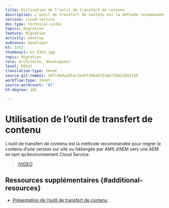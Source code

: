 ```yaml
---
title: Utilisation de l’outil de transfert de contenu
description: L’outil de transfert de contenu est la méthode recommandée pour migrer le contenu d’une version sur site ou hébergée par AMS d’AEM vers une AEM en tant qu’environnement Cloud Service.
version: cloud-service
doc-type: technical-video
topics: migration
feature: Migration
activity: develop
audience: developer
kt: 5352
thumbnail: kt-5352.jpg
topic: Migration
role: Architecte, développeur
level: Début
translation-type: tm+mt
source-git-commit: d9714b9a291ec3ee5f3dba9723de72bb120d2149
workflow-type: tm+mt
source-wordcount: '87'
ht-degree: 16%

---
```



# Utilisation de l’outil de transfert de contenu

L’outil de transfert de contenu est la méthode recommandée pour migrer le contenu d’une version sur site ou hébergée par AMS d’AEM vers une AEM en tant qu’environnement Cloud Service.

>[!VIDEO](https://video.tv.adobe.com/v/35460/?quality=12&learn=on)

## Ressources supplémentaires {#additional-resources}

* [Présentation de l’outil de transfert de contenu](https://docs.adobe.com/content/help/fr/experience-manager-cloud-service/moving/cloud-migration/content-transfer-tool/overview-content-transfer-tool.html)

